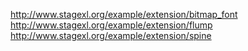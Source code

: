 <http://www.stagexl.org/example/extension/bitmap_font>  
<http://www.stagexl.org/example/extension/flump>  
<http://www.stagexl.org/example/extension/spine>  

